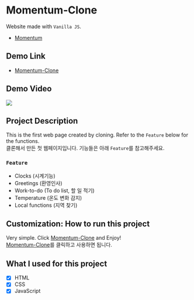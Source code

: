 # Momentum-Clone

Website made with `Vanilla JS`.
- [Momentum](https://momentumdash.com/)

## Demo Link

- [Momentum-Clone](https://wook2124.github.io/Momentum-Clone/)

## Demo Video

![](demo.gif)

## Project Description 

This is the first web page created by cloning. Refer to the `Feature` below for the functions.  
클론해서 만든 첫 웹페이지입니다. 기능들은 아래 `Feature`를 참고해주세요.

### `Feature`

- Clocks (시계기능)
- Greetings (환영인사)
- Work-to-do (To do list, 할 일 적기)
- Temperature (온도 변화 감지)
- Local functions (지역 찾기)

## Customization: How to run this project

Very simple. Click [Momentum-Clone](https://wook2124.github.io/Momentum-Clone/) and Enjoy!   
[Momentum-Clone](https://wook2124.github.io/Momentum-Clone/)를 클릭하고 사용하면 됩니다.

## What I used for this project 

- [X] HTML
- [X] CSS
- [X] JavaScript
